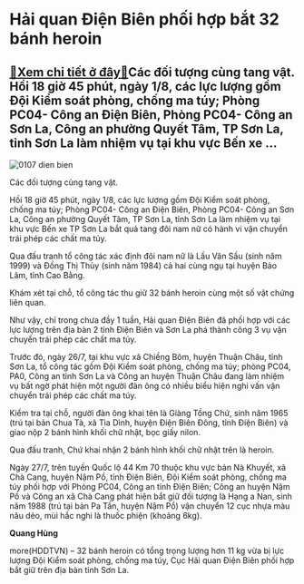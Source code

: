 Hải quan Điện Biên phối hợp bắt 32 bánh heroin
==============================================

[:gift:Xem chi tiết ở đây:gift:](https://hddtvn.com/hai-quan-dien-bien-phoi-hop-bat-32-banh-heroin/)Các đối tượng cùng tang vật. Hồi 18 giờ 45 phút, ngày 1/8, các lực lượng gồm Đội Kiểm soát phòng, chống ma túy; Phòng PC04- Công an Điện Biên, Phòng PC04- Công an Sơn La, Công an phường Quyết Tâm, TP Sơn La, tỉnh Sơn La làm nhiệm vụ tại khu vực Bến xe …
-------------------------------------------------------------------------------------------------------------------------------------------------------------------------------------------------------------------------------------------------------------





![0107 dien bien](https://haiquanonline.com.vn/stores/news_dataimages/hungdq/082020/03/15/in_article/0107_dien_bien.jpg?rt=20200803150901 "Các đối tượng cùng tang vật.")


Các đối tượng cùng tang vật.



Hồi 18 giờ 45 phút, ngày 1/8, các lực lượng gồm Đội Kiểm soát phòng, chống ma túy; Phòng PC04- Công an Điện Biên, Phòng PC04- Công an Sơn La, Công an phường Quyết Tâm, TP Sơn La, tỉnh Sơn La làm nhiệm vụ tại khu vực Bến xe TP Sơn La bắt quả tang đôi nam nữ có hành vi vận chuyển trái phép các chất ma túy.


Qua đấu tranh tổ công tác xác định đôi nam nữ là Lầu Văn Sầu (sinh năm 1999) và Đồng Thị Thủy (sinh năm 1984) cả hai cùng ngụ tại huyện Bảo Lâm, tỉnh Cao Bằng.


Khám xét tại chỗ, tổ công tác thu giữ 32 bánh heroin cùng một số vật chứng liên quan.


Như vậy, chỉ trong chưa đầy 1 tuần, Hải quan Điện Biên đã phối hợp với các lực lượng trên địa bàn 2 tỉnh Điện Biên và Sơn La phá thành công 3 vụ vận chuyển trái phép các chất ma túy.


Trước đó, ngày 26/7, tại khu vực xã Chiềng Bôm, huyện Thuận Châu, tỉnh Sơn La, tổ công tác gồm Đội Kiểm soát phòng, chống ma túy; phòng PC04, PA0, Công an tỉnh Sơn La và Công an huyện Thuận Châu đang làm nhiệm vụ bất ngờ phát hiện một người đàn ông có nhiều biểu hiện nghi vấn vận chuyển trái phép các chất ma túy.


Kiểm tra tại chỗ, người đàn ông khai tên là Giàng Tồng Chứ, sinh năm 1965 (trú tại bản Chua Tà, xã Tìa Dình, huyện Điện Biên Đông, tỉnh Điện Biên) và giao nộp 2 bánh hình khối chữ nhật, bọc giấy nilon.


Qua đấu tranh, Chứ khai nhận 2 bánh hình khối chữ nhật trên là heroin.


Ngày 27/7, trên tuyến Quốc lộ 44 Km 70 thuộc khu vực bản Nà Khuyết, xã Chà Cang, huyện Nậm Pồ, tỉnh Điện Biên, Đội Kiểm soát phòng, chống ma túy phối hợp với Phòng PC04, Công an tỉnh Điện Biên; Công an huyện Nậm Pồ và Công an xã Chà Cang phát hiện bắt giữ đối tượng là Hạng a Nan, sinh năm 1988 (trú tại bản Pa Tần, huyện Nậm Pồ) vận chuyển 12 cục nhựa màu nâu dẻo, mùi hắc nghi là thuốc phiện (khoảng 6kg).




**Quang Hùng**



more(HDDTVN) – 32 bánh heroin có tổng trọng lượng hơn 11 kg vừa bị lực lượng Đội Kiểm soát phòng, chống ma túy, Cục Hải quan Điện Biên phối hợp bắt giữ trên địa bàn tỉnh Sơn La.

